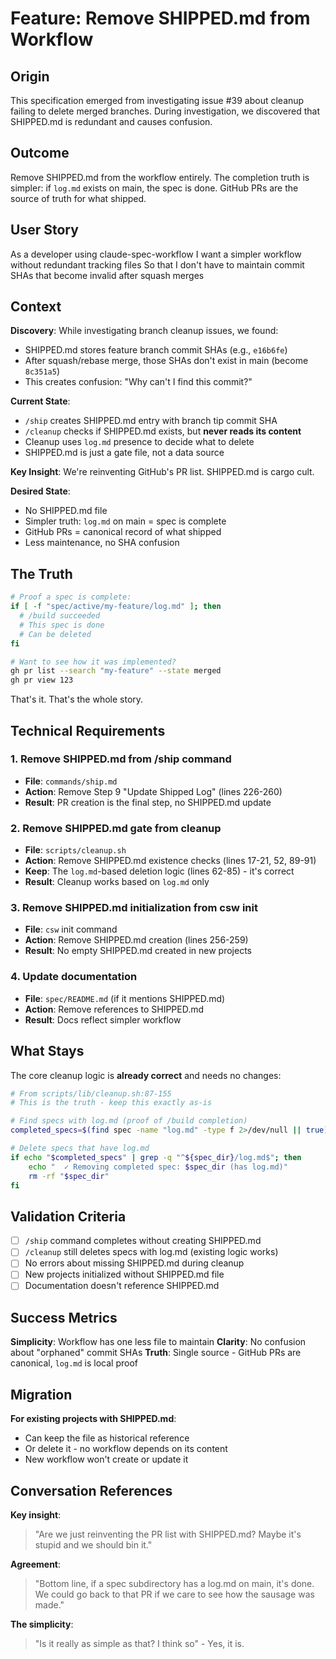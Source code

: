 # Feature: Remove SHIPPED.md from Workflow

## Origin
This specification emerged from investigating issue #39 about cleanup failing to delete merged branches. During investigation, we discovered that SHIPPED.md is redundant and causes confusion.

## Outcome
Remove SHIPPED.md from the workflow entirely. The completion truth is simpler: if `log.md` exists on main, the spec is done. GitHub PRs are the source of truth for what shipped.

## User Story
As a developer using claude-spec-workflow
I want a simpler workflow without redundant tracking files
So that I don't have to maintain commit SHAs that become invalid after squash merges

## Context

**Discovery**: While investigating branch cleanup issues, we found:
- SHIPPED.md stores feature branch commit SHAs (e.g., `e16b6fe`)
- After squash/rebase merge, those SHAs don't exist in main (become `8c351a5`)
- This creates confusion: "Why can't I find this commit?"

**Current State**:
- `/ship` creates SHIPPED.md entry with branch tip commit SHA
- `/cleanup` checks if SHIPPED.md exists, but **never reads its content**
- Cleanup uses `log.md` presence to decide what to delete
- SHIPPED.md is just a gate file, not a data source

**Key Insight**: We're reinventing GitHub's PR list. SHIPPED.md is cargo cult.

**Desired State**:
- No SHIPPED.md file
- Simpler truth: `log.md` on main = spec is complete
- GitHub PRs = canonical record of what shipped
- Less maintenance, no SHA confusion

## The Truth

```bash
# Proof a spec is complete:
if [ -f "spec/active/my-feature/log.md" ]; then
  # /build succeeded
  # This spec is done
  # Can be deleted
fi

# Want to see how it was implemented?
gh pr list --search "my-feature" --state merged
gh pr view 123
```

That's it. That's the whole story.

## Technical Requirements

### 1. Remove SHIPPED.md from /ship command
- **File**: `commands/ship.md`
- **Action**: Remove Step 9 "Update Shipped Log" (lines 226-260)
- **Result**: PR creation is the final step, no SHIPPED.md update

### 2. Remove SHIPPED.md gate from cleanup
- **File**: `scripts/cleanup.sh`
- **Action**: Remove SHIPPED.md existence checks (lines 17-21, 52, 89-91)
- **Keep**: The `log.md`-based deletion logic (lines 62-85) - it's correct
- **Result**: Cleanup works based on `log.md` only

### 3. Remove SHIPPED.md initialization from csw init
- **File**: `csw` init command
- **Action**: Remove SHIPPED.md creation (lines 256-259)
- **Result**: No empty SHIPPED.md created in new projects

### 4. Update documentation
- **File**: `spec/README.md` (if it mentions SHIPPED.md)
- **Action**: Remove references to SHIPPED.md
- **Result**: Docs reflect simpler workflow

## What Stays

The core cleanup logic is **already correct** and needs no changes:

```bash
# From scripts/lib/cleanup.sh:87-155
# This is the truth - keep this exactly as-is

# Find specs with log.md (proof of /build completion)
completed_specs=$(find spec -name "log.md" -type f 2>/dev/null || true)

# Delete specs that have log.md
if echo "$completed_specs" | grep -q "^${spec_dir}/log.md$"; then
    echo "  ✓ Removing completed spec: $spec_dir (has log.md)"
    rm -rf "$spec_dir"
fi
```

## Validation Criteria

- [ ] `/ship` command completes without creating SHIPPED.md
- [ ] `/cleanup` still deletes specs with log.md (existing logic works)
- [ ] No errors about missing SHIPPED.md during cleanup
- [ ] New projects initialized without SHIPPED.md file
- [ ] Documentation doesn't reference SHIPPED.md

## Success Metrics

**Simplicity**: Workflow has one less file to maintain
**Clarity**: No confusion about "orphaned" commit SHAs
**Truth**: Single source - GitHub PRs are canonical, `log.md` is local proof

## Migration

**For existing projects with SHIPPED.md**:
- Can keep the file as historical reference
- Or delete it - no workflow depends on its content
- New workflow won't create or update it

## Conversation References

**Key insight**:
> "Are we just reinventing the PR list with SHIPPED.md? Maybe it's stupid and we should bin it."

**Agreement**:
> "Bottom line, if a spec subdirectory has a log.md on main, it's done. We could go back to that PR if we care to see how the sausage was made."

**The simplicity**:
> "Is it really as simple as that? I think so" - Yes, it is.
